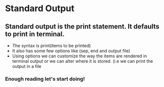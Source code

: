 # Standard Output

## Standard output is the print statement. It defaults to print in terminal.

- The syntax is print(items to be printed)
- It also has some few options like (sep, end and output file)
- Using options we can customize the way the items are rendered in terminal output or we can alter where it is stored. (i.e we can print the output in a file 

### Enough reading let's start doing!
